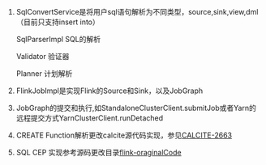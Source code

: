 1. SqlConvertService是将用户sql语句解析为不同类型，source,sink,view,dml（目前只支持insert into）
  
   SqlParserImpl SQL的解析  
     
   Validator  验证器  
   
   Planner    计划解析
   
2. FlinkJobImpl是实现Flink的Source和Sink，以及JobGraph

3. JobGraph的提交和执行,如StandaloneClusterClient.submitJob或者Yarn的远程提交方式YarnClusterClient.runDetached   

4. CREATE Function解析更改calcite源代码实现，参见[CALCITE-2663](https://issues.apache.org/jira/browse/CALCITE-2663)

5. SQL CEP 实现参考源码更改目录[flink-oraginalCode](https://github.com/ambition119/FlinkSQL/commit/32d7ed123f8d3f0669b430f68a14852ff3819bca)